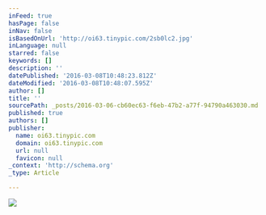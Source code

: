 ```yaml
---
inFeed: true
hasPage: false
inNav: false
isBasedOnUrl: 'http://oi63.tinypic.com/2sb0lc2.jpg'
inLanguage: null
starred: false
keywords: []
description: ''
datePublished: '2016-03-08T10:48:23.812Z'
dateModified: '2016-03-08T10:48:07.595Z'
author: []
title: ''
sourcePath: _posts/2016-03-06-cb60ec63-f6eb-47b2-a77f-94790a463030.md
published: true
authors: []
publisher:
  name: oi63.tinypic.com
  domain: oi63.tinypic.com
  url: null
  favicon: null
_context: 'http://schema.org'
_type: Article

---
```

![](https://s3-us-west-2.amazonaws.com/the-grid-img/p/5291fb8ba85fba87ec1f01b4e855287d9461c22a.jpg)